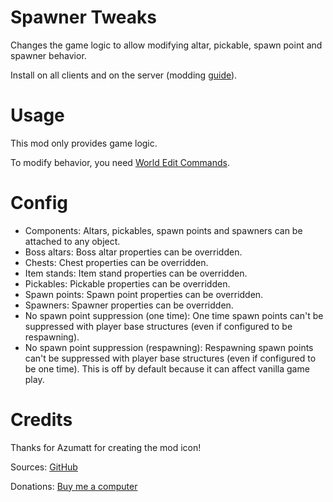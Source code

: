 # Spawner Tweaks

Changes the game logic to allow modifying altar, pickable, spawn point and spawner behavior.

Install on all clients and on the server (modding [guide](https://youtu.be/L9ljm2eKLrk)).

# Usage

This mod only provides game logic.

To modify behavior, you need [World Edit Commands](https://valheim.thunderstore.io/package/JereKuusela/World_Edit_Commands/).

# Config

- Components: Altars, pickables, spawn points and spawners can be attached to any object.
- Boss altars: Boss altar properties can be overridden.
- Chests: Chest properties can be overridden.
- Item stands: Item stand properties can be overridden.
- Pickables: Pickable properties can be overridden.
- Spawn points: Spawn point properties can be overridden.
- Spawners: Spawner properties can be overridden.
- No spawn point suppression (one time): One time spawn points can't be suppressed with player base structures (even if configured to be respawning).
- No spawn point suppression (respawning): Respawning spawn points can't be suppressed with player base structures (even if configured to be one time). This is off by default because it can affect vanilla game play.

# Credits

Thanks for Azumatt for creating the mod icon!

Sources: [GitHub](https://github.com/JereKuusela/valheim-spawner_tweaks)

Donations: [Buy me a computer](https://www.buymeacoffee.com/jerekuusela)
